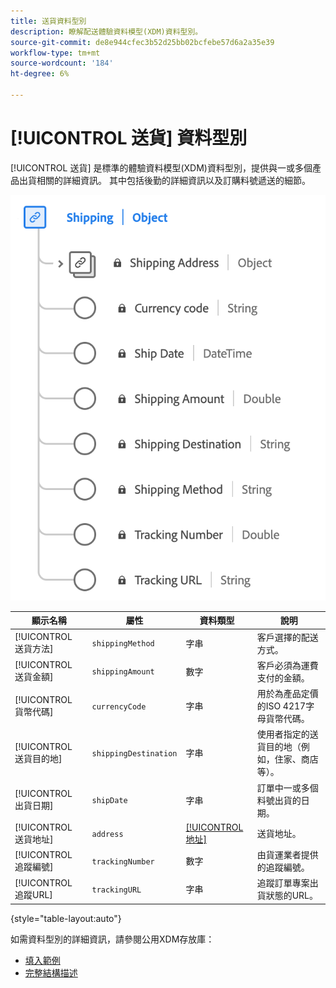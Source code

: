 ```yaml
---
title: 送貨資料型別
description: 瞭解配送體驗資料模型(XDM)資料型別。
source-git-commit: de8e944cfec3b52d25bb02bcfebe57d6a2a35e39
workflow-type: tm+mt
source-wordcount: '184'
ht-degree: 6%

---
```


# [!UICONTROL 送貨] 資料型別

[!UICONTROL 送貨] 是標準的體驗資料模型(XDM)資料型別，提供與一或多個產品出貨相關的詳細資訊。 其中包括後勤的詳細資訊以及訂購料號遞送的細節。


![的圖表 [!UICONTROL 送貨] 資料型別。](../images/data-types/shipping.png)

| 顯示名稱 | 屬性 | 資料類型 | 說明 |
|----------------------|-----------------------|-----------|------------------------------------------------------|
| [!UICONTROL 送貨方法] | `shippingMethod` | 字串 | 客戶選擇的配送方式。 |
| [!UICONTROL 送貨金額] | `shippingAmount` | 數字 | 客戶必須為運費支付的金額。 |
| [!UICONTROL 貨幣代碼] | `currencyCode` | 字串 | 用於為產品定價的ISO 4217字母貨幣代碼。 |
| [!UICONTROL 送貨目的地] | `shippingDestination` | 字串 | 使用者指定的送貨目的地（例如，住家、商店等）。 |
| [!UICONTROL 出貨日期] | `shipDate` | 字串 | 訂單中一或多個料號出貨的日期。 |
| [!UICONTROL 送貨地址] | `address` | [[!UICONTROL 地址]](./address.md) | 送貨地址。 |
| [!UICONTROL 追蹤編號] | `trackingNumber` | 數字 | 由貨運業者提供的追蹤編號。 |
| [!UICONTROL 追蹤URL] | `trackingURL` | 字串 | 追蹤訂單專案出貨狀態的URL。 |

{style="table-layout:auto"}

如需資料型別的詳細資訊，請參閱公用XDM存放庫：

* [填入範例](https://github.com/adobe/xdm/blob/master/components/datatypes/shipping.example.1.json)
* [完整結構描述](https://github.com/adobe/xdm/blob/master/components/datatypes/shipping.schema.json)
